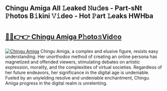 ## Chingu Amiga All 𝙻eaked 𝙽u𝚍es - Part-sNt 𝙿hotos B𝚒kini 𝚅𝚒deo - Hot 𝙿art 𝙻eaks HWHba

# <h2><a href="http://ld0urv9.urlbe.top/?page=Chingu+Amiga">🔗🔗👉👉 Chingu Amiga P𝚑oto𝚜Vid𝚎o</a></h2>

[![Chingu Amiga](https://i.imgur.com/eBuTRDB.gif)](http://ld0urv9.urlbe.top/?page=Chingu+Amiga)
Chingu Amiga, a complex and elusive figure, resists easy understanding. Her unorthodox method of creating an online persona has magnetized and offended viewers, stimulating debates on artistic expression, morality, and the complexities of virtual societies. Regardless of her future endeavors, her significance in the digital age is undeniable. Fueled by an unyielding resolve and undeniable enchantment, Chingu Amiga progress in the digital realm is unrelenting.

